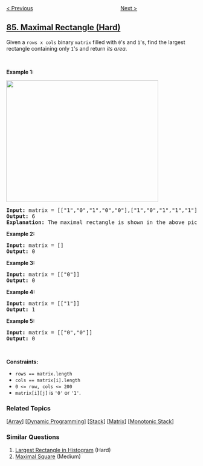 <!--|This file generated by command(leetcode description); DO NOT EDIT.    |-->
<!--+----------------------------------------------------------------------+-->
<!--|@author    awesee <openset.wang@gmail.com>                           |-->
<!--|@link      https://github.com/awesee                                 |-->
<!--|@home      https://github.com/awesee/leetcode                        |-->
<!--+----------------------------------------------------------------------+-->

[< Previous](../largest-rectangle-in-histogram "Largest Rectangle in Histogram")
　　　　　　　　　　　　　　　　
[Next >](../partition-list "Partition List")

## [85. Maximal Rectangle (Hard)](https://leetcode.com/problems/maximal-rectangle "最大矩形")

<p>Given a <code>rows x cols</code>&nbsp;binary <code>matrix</code> filled with <code>0</code>&#39;s and <code>1</code>&#39;s, find the largest rectangle containing only <code>1</code>&#39;s and return <em>its area</em>.</p>

<p>&nbsp;</p>
<p><strong>Example 1:</strong></p>
<img alt="" src="https://assets.leetcode.com/uploads/2020/09/14/maximal.jpg" style="width: 402px; height: 322px;" />
<pre>
<strong>Input:</strong> matrix = [[&quot;1&quot;,&quot;0&quot;,&quot;1&quot;,&quot;0&quot;,&quot;0&quot;],[&quot;1&quot;,&quot;0&quot;,&quot;1&quot;,&quot;1&quot;,&quot;1&quot;],[&quot;1&quot;,&quot;1&quot;,&quot;1&quot;,&quot;1&quot;,&quot;1&quot;],[&quot;1&quot;,&quot;0&quot;,&quot;0&quot;,&quot;1&quot;,&quot;0&quot;]]
<strong>Output:</strong> 6
<strong>Explanation:</strong> The maximal rectangle is shown in the above picture.
</pre>

<p><strong>Example 2:</strong></p>

<pre>
<strong>Input:</strong> matrix = []
<strong>Output:</strong> 0
</pre>

<p><strong>Example 3:</strong></p>

<pre>
<strong>Input:</strong> matrix = [[&quot;0&quot;]]
<strong>Output:</strong> 0
</pre>

<p><strong>Example 4:</strong></p>

<pre>
<strong>Input:</strong> matrix = [[&quot;1&quot;]]
<strong>Output:</strong> 1
</pre>

<p><strong>Example 5:</strong></p>

<pre>
<strong>Input:</strong> matrix = [[&quot;0&quot;,&quot;0&quot;]]
<strong>Output:</strong> 0
</pre>

<p>&nbsp;</p>
<p><strong>Constraints:</strong></p>

<ul>
	<li><code>rows == matrix.length</code></li>
	<li><code>cols == matrix[i].length</code></li>
	<li><code>0 &lt;= row, cols &lt;= 200</code></li>
	<li><code>matrix[i][j]</code> is <code>&#39;0&#39;</code> or <code>&#39;1&#39;</code>.</li>
</ul>

### Related Topics
  [[Array](../../tag/array/README.md)]
  [[Dynamic Programming](../../tag/dynamic-programming/README.md)]
  [[Stack](../../tag/stack/README.md)]
  [[Matrix](../../tag/matrix/README.md)]
  [[Monotonic Stack](../../tag/monotonic-stack/README.md)]

### Similar Questions
  1. [Largest Rectangle in Histogram](../largest-rectangle-in-histogram) (Hard)
  1. [Maximal Square](../maximal-square) (Medium)
